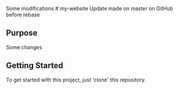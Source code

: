 Some modifications # my-website
Update made on master on GitHub before rebase
## Purpose

Some changes

## Getting Started

To get started with this project, just 'clone' this repository.

